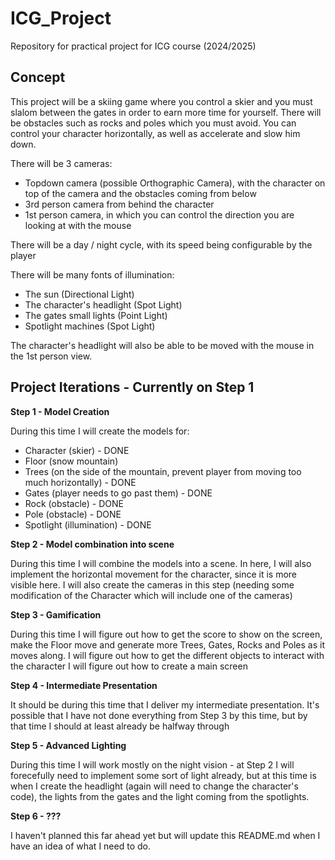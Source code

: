 # ICG_Project
Repository for practical project for ICG course (2024/2025)

## Concept
This project will be a skiing game where you control a skier and you must slalom between the gates in order to earn more time for yourself. There will be obstacles such as rocks and poles which you must avoid. You can control your character horizontally, as well as accelerate and slow him down.

There will be 3 cameras:
  - Topdown camera (possible Orthographic Camera), with the character on top of the camera and the obstacles coming from below
  - 3rd person camera from behind the character
  - 1st person camera, in which you can control the direction you are looking at with the mouse

There will be a day / night cycle, with its speed being configurable by the player

There will be many fonts of illumination:
  - The sun (Directional Light)
  - The character's headlight (Spot Light)
  - The gates small lights (Point Light)
  - Spotlight machines (Spot Light)

The character's headlight will also be able to be moved with the mouse in the 1st person view.

## Project Iterations - Currently on Step 1
**Step 1 - Model Creation**

During this time I will create the models for:
  - Character (skier) - DONE
  - Floor (snow mountain)
  - Trees (on the side of the mountain, prevent player from moving too much horizontally) - DONE
  - Gates (player needs to go past them) - DONE
  - Rock (obstacle) - DONE
  - Pole (obstacle) - DONE
  - Spotlight (illumination) - DONE

**Step 2 - Model combination into scene**

During this time I will combine the models into a scene. In here, I will also implement the horizontal movement for the character, since it is more visible here.
I will also create the cameras in this step (needing some modification of the Character which will include one of the cameras)

**Step 3 - Gamification**

During this time I will figure out how to get the score to show on the screen, make the Floor move and generate more Trees, Gates, Rocks and Poles as it moves along. 
I will figure out how to get the different objects to interact with the character
I will figure out how to create a main screen

**Step 4 - Intermediate Presentation**

It should be during this time that I deliver my intermediate presentation. It's possible that I have not done everything from Step 3 by this time, but by that time I should at least already be halfway through

**Step 5 - Advanced Lighting**

During this time I will work mostly on the night vision - at Step 2 I will forecefully need to implement some sort of light already, but at this time is when I create the headlight (again will need to change the character's code), the lights from the gates and the light coming from the spotlights. 

**Step 6 - ???**

I haven't planned this far ahead yet but will update this README.md when I have an idea of what I need to do.

